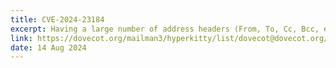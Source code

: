 ```yaml
---
title: CVE-2024-23184
excerpt: Having a large number of address headers (From, To, Cc, Bcc, etc.) becomes excessively CPU intensive
link: https://dovecot.org/mailman3/hyperkitty/list/dovecot@dovecot.org/thread/TBZIOBSMJ5G2C5HBJJCE62HW4ETDZF3S/
date: 14 Aug 2024
---
```


